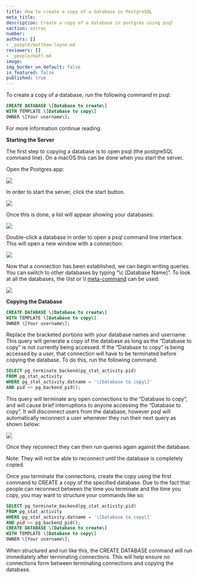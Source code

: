 ```yaml
---
title: How to create a copy of a database in PostgreSQL
meta_title:
description: Create a copy of a database in postgres using psql
section: extras
number:
authors: []
- _people/matthew-layne.md
reviewers: []
- _people/matt.md
image:
img_border_on_default: false
is_featured: false
published: true
---
```

To create a copy of a database, run the following command in psql:

```sql
CREATE DATABASE \[Database to create\]
WITH TEMPLATE \[Database to copy\]
OWNER \[Your username\];
```

For more information continue reading.

**Starting the Server**

The first step to copying a database is to open psql (the postgreSQL command line). On a macOS this can be done when you start the server.

Open the Postgres app:

![](/assets/images/learn-sql/extras/copyDBs/copyDBs_1.png)

In order to start the server, click the start button.

![](/assets/images/learn-sql/extras/copyDBs/copyDBs_2.png)

Once this is done, a list will appear showing your databases:

![](/assets/images/learn-sql/extras/copyDBs/copyDBs_3.png)

Double-click a database in order to open a psql command line interface. This will open a new window with a connection:

![](/assets/images/learn-sql/extras/copyDBs/copyDBs_4.png)

Now that a connection has been established, we can begin writing queries. You can switch to other databases by typing “\\c \[Database Name\]”. To look at all the databases, the \\list or \\l [meta-command](https://chartio.com/resources/tutorials/how-to-list-databases-and-tables-in-postgresql-using-psql/) can be used:

![](/assets/images/learn-sql/extras/copyDBs/copyDBs_5.png)

**Copying the Database**

```sql
CREATE DATABASE \[Database to create\]
WITH TEMPLATE \[Database to copy\]
OWNER \[Your username\];
```

Replace the bracketed portions with your database names and username. This query will generate a copy of the database as long as the “Database to copy” is not currently being accessed. If the “Database to copy” is being accessed by a user, that connection will have to be terminated before copying the database. To do this, run the following command:

```sql
SELECT pg_terminate_backend(pg_stat_activity.pid)
FROM pg_stat_activity
WHERE pg_stat_activity.datname = '\[Database to copy\]'
AND pid <> pg_backend_pid();
```

This query will terminate any open connections to the “Database to copy”, and will cause brief interruptions to anyone accessing the “Database to copy”. It will disconnect users from the database, however psql will automatically reconnect a user whenever they run their next query as shown below:

![](/assets/images/learn-sql/extras/copyDBs/copyDBs_6.png)

Once they reconnect they can then run queries again against the database.

Note: They will not be able to reconnect until the database is completely copied.

Once you terminate the connections, create the copy using the first command to CREATE a copy of the specified database. Due to the fact that people can reconnect between the time you terminate and the time you copy, you may want to structure your commands like so:

```sql
SELECT pg_terminate_backend(pg_stat_activity.pid)
FROM pg_stat_activity
WHERE pg_stat_activity.datname = '\[Database to copy\]'
AND pid <> pg_backend_pid();
CREATE DATABASE \[Database to create\]
WITH TEMPLATE \[Database to copy\]
OWNER \[Your username\];
```

When structured and run like this, the CREATE DATABASE command will run immediately after terminating connections. This will help ensure no connections form between terminating connections and copying the database.
